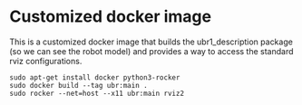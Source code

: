 # Customized docker image

This is a customized docker image that builds the ubr1_description
package (so we can see the robot model) and provides a way to
access the standard rviz configurations.

    sudo apt-get install docker python3-rocker
    sudo docker build --tag ubr:main .
    sudo rocker --net=host --x11 ubr:main rviz2
